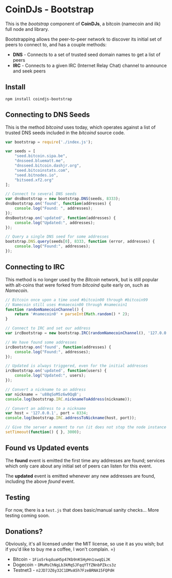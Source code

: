 CoinDJs - Bootstrap
===================

This is the *bootstrap* component of **CoinDJs**, a bitcoin (namecoin and ilk) full node and library.

Bootstrapping allows the peer-to-peer network to discover its initial set of peers to connect to, and has a couple methods:
- **DNS** - Connects to a set of trusted seed domain names to get a list of peers
- **IRC** - Connects to a given IRC (Internet Relay Chat) channel to announce and seek peers


Install
-------

```
npm install coindjs-bootstrap
```


Connecting to DNS Seeds
-----------------------

This is the method *bitcoind* uses today, which operates against a list of trusted DNS seeds included in the *bitcoind* source code.

```javascript
var bootstrap = require('./index.js');

var seeds = [
    "seed.bitcoin.sipa.be",
    "dnsseed.bluematt.me",
    "dnsseed.bitcoin.dashjr.org",
    "seed.bitcoinstats.com",
    "seed.bitnodes.io",
    "bitseed.xf2.org"
];

// Connect to several DNS seeds
var dnsBootstrap = new bootstrap.DNS(seeds, 8333);
dnsBootstrap.on('found', function(addresses) {
    console.log("Found: ", addresses);
});
dnsBootstrap.on('updated', function(addresses) {
    console.log("Updated:", addresses);
});

// Query a single DNS seed for some addresses
bootstrap.DNS.query(seeds[0], 8333, function (error, addresses) {
    console.log("Found:", addresses);
});
```


Connecting to IRC
-----------------

This method is no longer used by the *Bitcoin* network, but is still popular with alt-coins that were forked from *bitcoind* quite early on, such as *Namecoin*.
 
```javascript
// Bitcoin once upon a time used #bitcoin00 through #bitcoin99
// Namecoin still uses #nmaecoin00 through #namecoin1
function randomNamecoinChannel() {
    return '#namecoin0' + parseInt(Math.random() * 2);
}

// Connect to IRC and set our address
var ircBootstrap = new bootstrap.IRC(randomNamecoinChannel(), '127.0.0.1', 8334);

// We have found some addresses
ircBootstrap.on('found', function(addresses) {
    console.log("Found:", addresses);
});

// Updated is always triggered, even for the initial addresses
ircBootstrap.on('updated', function(users) {
    console.log("Updated:", users);
});

// Convert a nickname to an address
var nickname = 'u88qSoM5z6w9QqB';
console.log(bootstrap.IRC.nicknameToAddress(nickname));

// Convert an address to a nickname
var host = '127.0.0.1', port = 8334;
console.log(bootstrap.IRC.addressToNickname(host, port));

// Give the server a moment to run (it does not stop the node instance from terminating)
setTimeout(function() { }, 3000);
```


Found vs Updated events
-----------------------

The **found** event is emitted the first time any addresses are found; services which only care about any initial set of peers can listen for this event.

The **updated** event is emitted whenever any new addresses are found, including the above *found* event.


Testing
-------

For now, there is a `test.js` that does basic/manual sanity checks... More testing coming soon.


Donations?
----------

Obviously, it's all licensed under the MIT license, so use it as you wish; but if you'd like to buy me a coffee, I won't complain. =)

- Bitcoin - `1Fio5rkqduaH5p47Kb9nKSHyHn1swqQiJK`
- Dogecoin - `DMuMsChNgLb3kMqSJFqqYTfZNnbPZkcs3z`
- Testnet3 - `n2JD7JZ6y32C1DMvA5h7FzeBRNA15FQPdH`
